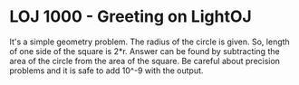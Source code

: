 # LOJ 1000 - Greeting on LightOJ
It's a simple geometry problem. The radius of the circle is given. So, length of one side of the square is 2*r.
Answer can be found by subtracting the area of the circle from the area of the square. Be careful about precision problems and it is safe to add 10^-9 with the output.
